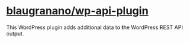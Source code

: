 # [blaugranano/wp-api-plugin](https://github.com/blaugranano/wp-api-plugin)

This WordPress plugin adds additional data to the WordPress REST API output.
